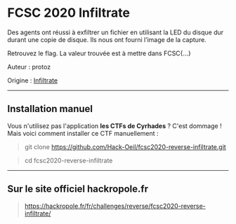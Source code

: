 # FCSC 2020 Infiltrate

Des agents ont réussi à exfiltrer un fichier en utilisant la LED du disque dur durant une copie de disque. Ils nous ont fourni l’image de la capture.

Retrouvez le flag. La valeur trouvée est à mettre dans FCSC{...}



Auteur : protoz

Origine : [Infiltrate](https://hackropole.fr/fr/challenges/reverse/fcsc2020-reverse-infiltrate/)


-----------

## Installation manuel
Vous n'utilisez pas l'application **les CTFs de Cyrhades** ? C'est dommage !
Mais voici comment installer ce CTF manuellement :

> git clone https://github.com/Hack-Oeil/fcsc2020-reverse-infiltrate.git

> cd fcsc2020-reverse-infiltrate


-----------

## Sur le site officiel hackropole.fr
> https://hackropole.fr/fr/challenges/reverse/fcsc2020-reverse-infiltrate/